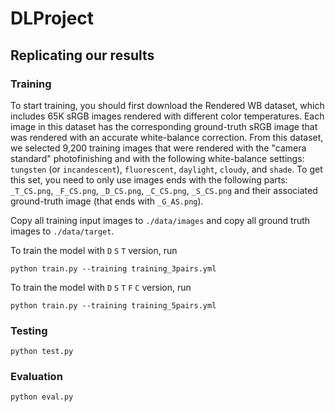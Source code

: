 # DLProject

## Replicating our results

### Training

To start training, you should first download the Rendered WB dataset, which includes 65K sRGB images rendered with different color temperatures. Each image in this dataset has the corresponding ground-truth sRGB image that was rendered with an accurate white-balance correction. From this dataset, we selected 9,200 training images that were rendered with the "camera standard" photofinishing and with the following white-balance settings: `tungsten` (or `incandescent`), `fluorescent`, `daylight`, `cloudy`, and `shade`. To get this set, you need to only use images ends with the following parts: `_T_CS.png`, `_F_CS.png`, `_D_CS.png`, `_C_CS.png`, `_S_CS.png` and their associated ground-truth image (that ends with `_G_AS.png`).

Copy all training input images to `./data/images` and copy all ground truth images to `./data/target`.


To train the model with `D` `S` `T` version, run

```
python train.py --training training_3pairs.yml
```

To train the model with `D` `S` `T` `F` `C` version, run

```
python train.py --training training_5pairs.yml
```


### Testing

```
python test.py
```

### Evaluation

```
python eval.py
```

